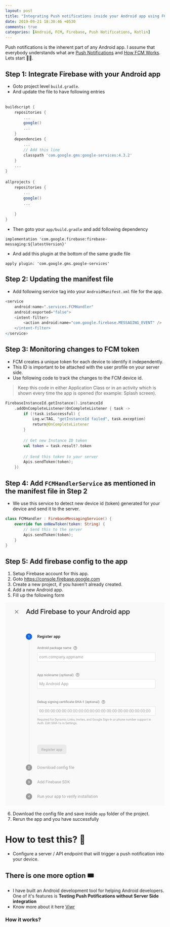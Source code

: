 ```yaml
---
layout: post
title: "Integrating Push notifications inside your Android app using FCM in 5 simple steps"
date: 2019-09-21 18:30:46 +0530
comments: true
categories: [Android, FCM, Firebase, Push Notifications, Kotlin]
---
```


Push notifications is the inherent part of any Android app. I assume that everybody understands what are [Push Notifications](https://www.airship.com/resources/explainer/push-notifications-explained/?utm_source=googleplus_sumo_share&utm_medium=website&utm_campaign=ua_web) and [How FCM Works](https://firebase.google.com/docs/cloud-messaging). Lets start 👨‍💻.

## Step 1: Integrate Firebase with your Android app

- Goto project level `build.gradle`.
- And update the file to have following entries

```groovy

buildscript {
    repositories {
        ...
        google()
        ...
    }
    dependencies {
        ...
        // Add this line
        classpath 'com.google.gms:google-services:4.3.2'
    }
    ...
}

allprojects {
    repositories {
        ...
        google()
        ...

    }
}
```

- Then goto your `app/build.gradle` and add following dependency

```
implementation 'com.google.firebase:firebase-messaging:${latestVersion}'
```

- And add this plugin at the bottom of the same gradle file

```
apply plugin: 'com.google.gms.google-services'
```

## Step 2: Updating the manifest file

- Add following service tag into your `AndroidManifest.xml` file for the app.

```groovy
<service
    android:name=".services.FCMHandler"
    android:exported="false">
    <intent-filter>
        <action android:name="com.google.firebase.MESSAGING_EVENT" />
    </intent-filter>
</service>

```

## Step 3: Monitoring changes to FCM token

- FCM creates a unique token for each device to identify it independently.
- This ID is important to be attached with the user profile on your server side.
- Use following code to track the changes to the FCM device id.

> Keep this code in either Application Class or in an activity which is shown every time the app is opened (for example: Splash screen).

```kotlin
FirebaseInstanceId.getInstance().instanceId
    .addOnCompleteListener(OnCompleteListener { task ->
        if (!task.isSuccessful) {
            Log.w(TAG, "getInstanceId failed", task.exception)
            return@OnCompleteListener
        }

        // Get new Instance ID token
        val token = task.result?.token

        // Send this token to your server
        Apis.sendToken(token);
    })
```

## Step 4: Add `FCMHandlerService` as mentioned in the manifest file in Step 2

- We use this service to detect new device id (token) generated for your device and send it to the server.

```kotlin
class FCMHandler : FirebaseMessagingService() {
    override fun onNewToken(token: String) {
        // Send this to the server
        Apis.sendToken(token);
    }
}
```

## Step 5: Add firebase config to the app

1. Setup Firebase account for this app.
2. Goto https://console.firebase.google.com
3. Create a new project, if you haven't already created.
4. Add a new Android app.
5. Fill up the following form

![img1](https://raw.githubusercontent.com/akshaydeo/blog/master/public/images/firebase_form_add_app.png)

6. Download the config file and save inside `app` folder of the project.
7. Rerun the app and you have successfully

# How to test this? 🤔

- Configure a server / API endpoint that will trigger a push notification into your device.

## There is one more option 🎟

- I have built an Android development tool for helping Android developers. One of it's features is **Testing Push Potifications without Server Side integration**
- Know more about it here [Viwr](https://www.viwr.app)

### How it works?

